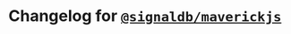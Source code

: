 # Changelog for [`@signaldb/maverickjs`](https://www.npmjs.com/package/@signaldb/maverickjs)

<!--@include: ../../../packages/reactivity-adapters/maverickjs/CHANGELOG.md{10,}-->
